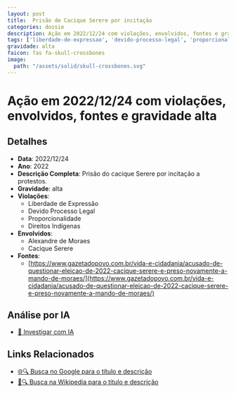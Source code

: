 ```yaml
---
layout: post
title:  Prisão de Cacique Serere por incitação
categories: dossie
description: Ação em 2022/12/24 com violações, envolvidos, fontes e gravidade alta
tags: ['liberdade-de-expressao', 'devido-processo-legal', 'proporcionalidade', 'direitos-indigenas', 'alexandre-de-moraes', 'cacique-serere', 'gravidade-alta']
gravidade: alta
faicon: fas fa-skull-crossbones
image:
  path: "/assets/solid/skull-crossbones.svg"
---
```


# Ação em 2022/12/24 com violações, envolvidos, fontes e gravidade alta

## Detalhes
- **Data**: 2022/12/24
- **Ano**: 2022
- **Descrição Completa**: Prisão do cacique Serere por incitação a protestos.
- **Gravidade**: alta <i class="fas fas fa-skull-crossbones fa-2x"></i>
- **Violações**:
  - Liberdade de Expressão
  - Devido Processo Legal
  - Proporcionalidade
  - Direitos Indígenas
- **Envolvidos**:
  - Alexandre de Moraes
  - Cacique Serere
- **Fontes**:
  - [https://www.gazetadopovo.com.br/vida-e-cidadania/acusado-de-questionar-eleicao-de-2022-cacique-serere-e-preso-novamente-a-mando-de-moraes/](https://www.gazetadopovo.com.br/vida-e-cidadania/acusado-de-questionar-eleicao-de-2022-cacique-serere-e-preso-novamente-a-mando-de-moraes/)

## Análise por IA
- [🤖 Investigar com IA](https://www.perplexity.ai/search?q=%22Alexandre%20de%20Moraes%22%20Pris%C3%A3o%20de%20Cacique%20Serere%20por%20incita%C3%A7%C3%A3o%20Pris%C3%A3o%20do%20cacique%20Serere%20por%20incita%C3%A7%C3%A3o%20a%20protestos.%20Liberdade%20de%20Express%C3%A3o%20Devido%20Processo%20Legal%20Proporcionalidade%20Direitos%20Ind%C3%ADgenas%202022%20gravidade%20alta)

## Links Relacionados
- [🌐🔍 Busca no Google para o título e descrição](https://www.google.com/search?q=%22Alexandre%20de%20Moraes%22%20Pris%C3%A3o%20de%20Cacique%20Serere%20por%20incita%C3%A7%C3%A3o%20Pris%C3%A3o%20do%20cacique%20Serere%20por%20incita%C3%A7%C3%A3o%20a%20protestos.%20Liberdade%20de%20Express%C3%A3o%20Devido%20Processo%20Legal%20Proporcionalidade%20Direitos%20Ind%C3%ADgenas%202022%20gravidade%20alta)
- [📖🔍 Busca na Wikipedia para o título e descrição](https://pt.wikipedia.org/w/index.php?search=%22Alexandre%20de%20Moraes%22%20Pris%C3%A3o%20de%20Cacique%20Serere%20por%20incita%C3%A7%C3%A3o%20Pris%C3%A3o%20do%20cacique%20Serere%20por%20incita%C3%A7%C3%A3o%20a%20protestos.%20Liberdade%20de%20Express%C3%A3o%20Devido%20Processo%20Legal%20Proporcionalidade%20Direitos%20Ind%C3%ADgenas%202022%20gravidade%20alta)

